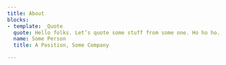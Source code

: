 ```yaml
---
title: About
blocks:
- template: _Quote
  quote: Hello folks. Let’s quote some stuff from some one. Ho ho ho.
  name: Some Person
  title: A Position, Some Company

---
```

